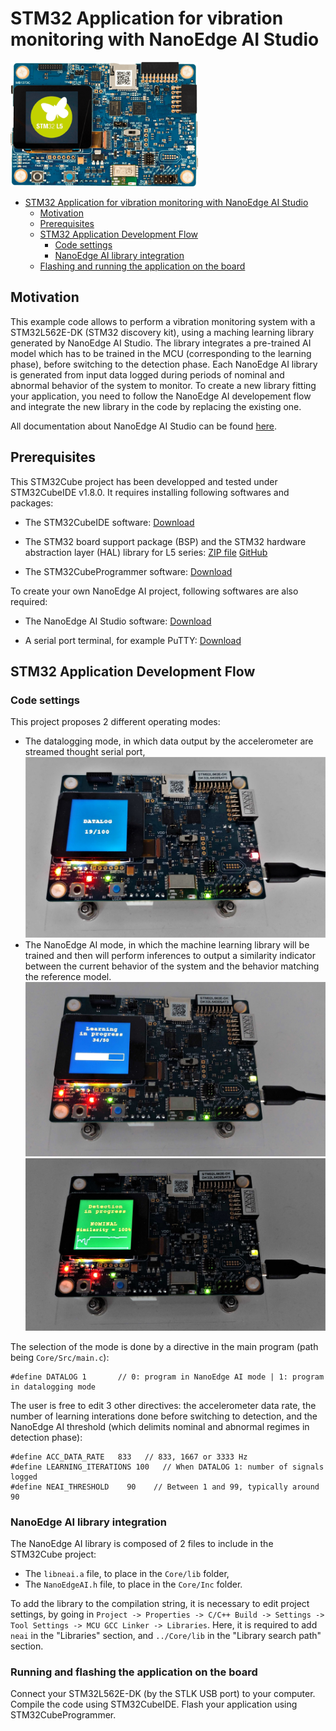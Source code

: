 
# STM32 Application for vibration monitoring with NanoEdge AI Studio

![STM32L562E-DK](./img/STM32L562E-DK.png)

- [STM32 Application for vibration monitoring with NanoEdge AI Studio](#stm32-application-for-deep-learning-framework-with-tvm)
    - [Motivation](#motivation)
    - [Prerequisites](#prerequisites)
    - [STM32 Application Development Flow](#stm32-application-development-flow)
      - [Code settings](#code-settings)
      - [NanoEdge AI library integration](#nanoedge-ai-library-integration)
    - [Flashing and running the application on the board](#flashing-and-running-the-application-on-the-board)


## Motivation

This example code allows to perform a vibration monitoring system with a STM32L562E-DK (STM32 discovery kit), using a maching learning library generated by NanoEdge AI Studio.
The library integrates a pre-trained AI model which has to be trained in the MCU (corresponding to the learning phase), before switching to the detection phase.
Each NanoEdge AI library is generated from input data logged during periods of nominal and abnormal behavior of the system to monitor. To create a new library fitting your application, you need to follow the NanoEdge AI developement flow and integrate the new library in the code by replacing the existing one.

All documentation about NanoEdge AI Studio can be found [here](https://wiki.st.com/stm32mcu/wiki/Category:NanoEdgeAI).


## Prerequisites

This STM32Cube project has been developped and tested under STM32CubeIDE v1.8.0.
It requires installing following softwares and packages:

 - The STM32CubeIDE software:
   [Download](https://www.st.com/en/development-tools/stm32cubeide.html#get-software)

 - The STM32 board support package (BSP) and the STM32 hardware abstraction layer (HAL) library for L5 series:
    [ZIP file](https://www.st.com/en/embedded-software/stm32cubel5.html#get-software)
    [GitHub](https://github.com/STMicroelectronics/STM32CubeL5)

 - The STM32CubeProgrammer software:
   [Download](https://www.st.com/en/development-tools/stm32cubeprog.html#get-software)

To create your own NanoEdge AI project, following softwares are also required:
 - The NanoEdge AI Studio software:
   [Download](https://www.st.com/en/development-tools/nanoedgeaistudio.html#get-software)

 - A serial port terminal, for example PuTTY:
   [Download](https://www.chiark.greenend.org.uk/~sgtatham/putty/latest.html)



## STM32 Application Development Flow

### Code settings
This project proposes 2 different operating modes:
 - The datalogging mode, in which data output by the accelerometer are streamed thought serial port,
![Datalogging_mode_display](./img/STM32L562E-DK_Datalog_09.06.2022.jpg)
 - The NanoEdge AI mode, in which the machine learning library will be trained and then will perform inferences to output a similarity indicator between the current behavior of the system and the behavior matching the reference model.
![NEAI_mode_learning_display](./img/STM32L562E-DK_Learning_09.06.2022.jpg)
![NEAI_mode_detection_display](./img/STM32L562E-DK_Detection_09.06.2022.jpg)

The selection of the mode is done by a directive in the main program (path being ``Core/Src/main.c``):
```
#define DATALOG 1       // 0: program in NanoEdge AI mode | 1: program in datalogging mode
``` 

The user is free to edit 3 other directives: the accelerometer data rate, the number of learning interations done before switching to detection, and the NanoEdge AI threshold (which delimits nominal and abnormal regimes in detection phase):
```
#define ACC_DATA_RATE   833   // 833, 1667 or 3333 Hz
#define LEARNING_ITERATIONS 100   // When DATALOG 1: number of signals logged
#define NEAI_THRESHOLD    90    // Between 1 and 99, typically around 90
```

### NanoEdge AI library integration
The NanoEdge AI library is composed of 2 files to include in the STM32Cube project:
 - The ```libneai.a``` file, to place in the ``Core/lib`` folder,
 - The ```NanoEdgeAI.h``` file, to place in the ``Core/Inc`` folder.

To add the library to the compilation string, it is necessary to edit project settings, by going in ``Project -> Properties -> C/C++ Build -> Settings -> Tool Settings -> MCU GCC Linker -> Libraries``.
Here, it is required to add ``neai`` in the "Libraries" section, and ``../Core/lib`` in the "Library search path" section.


### Running and flashing the application on the board

Connect your STM32L562E-DK (by the STLK USB port) to your computer.
Compile the code using STM32CubeIDE.
Flash your application using STM32CubeProgrammer.


